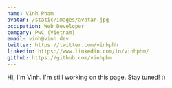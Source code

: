 ```yaml
---
name: Vinh Pham
avatar: /static/images/avatar.jpg
occupation: Web Developer
company: PwC (Vietnam)
email: vinh@vinh.dev
twitter: https://twitter.com/vinhphh
linkedin: https://www.linkedin.com/in/vinhphm/
github: https://github.com/vinhphm
---
```


Hi, I'm Vinh. I'm still working on this page. Stay tuned! :)
